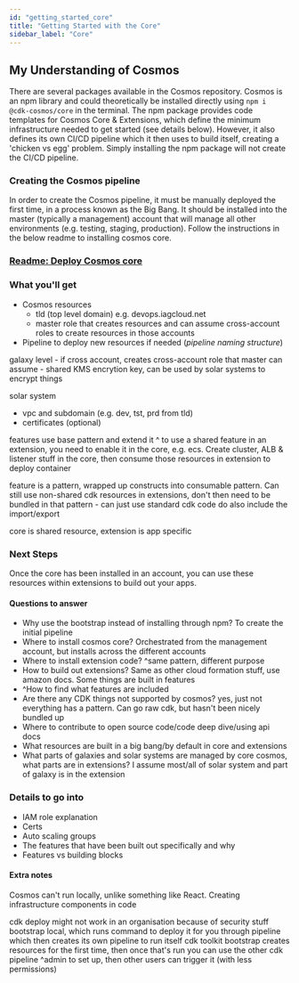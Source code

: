 ```yaml
---
id: "getting_started_core"
title: "Getting Started with the Core"
sidebar_label: "Core"
---
```


## My Understanding of Cosmos
There are several packages available in the Cosmos repository. Cosmos is an npm library and could theoretically be installed directly using `npm i @cdk-cosmos/core` in the terminal. The npm package provides code templates for Cosmos Core & Extensions, which define the minimum infrastructure needed to get started (see details below). However, it also defines its own CI/CD pipeline which it then uses to build itself, creating a 'chicken vs egg' problem. Simply installing the npm package will not create the CI/CD pipeline.

### Creating the Cosmos pipeline
In order to create the Cosmos pipeline, it must be manually deployed the first time, in a process known as the Big Bang. It should be installed into the master (typically a management) account that will manage all other environments (e.g. testing, staging, production). Follow the instructions in the below readme to installing cosmos core.

### [Readme: Deploy Cosmos core](https://github.com/cdk-cosmos/cosmos-core-cdk)

### What you'll get
- Cosmos resources 
    - tld (top level domain) e.g. devops.iagcloud.net
    - master role that creates resources and can assume cross-account roles to create resources in those accounts
- Pipeline to deploy new resources if needed (*pipeline naming structure*)

galaxy level
    - if cross account, creates cross-account role that master can assume
    - shared KMS encrytion key, can be used by solar systems to encrypt things

solar system
- vpc and subdomain (e.g. dev, tst, prd from tld)
- certificates (optional)

features use base pattern and extend it
^ to use a shared feature in an extension, you need to enable it in the core, e.g. ecs. Create cluster, ALB & listener stuff in the core, then consume those resources in extension to deploy container 

feature is a pattern, wrapped up constructs into consumable pattern. Can still use non-shared cdk resources in extensions, don't then need to be bundled in that pattern - can just use standard cdk code
do also include the import/export

core is shared resource, extension is app specific

### Next Steps
Once the core has been installed in an account, you can use these resources within extensions to build out your apps.

#### Questions to answer
- Why use the bootstrap instead of installing through npm? To create the initial pipeline
- Where to install cosmos core? Orchestrated from the management account, but installs across the different accounts
- Where to install extension code? ^same pattern, different purpose
- How to build out extensions? Same as other cloud formation stuff, use amazon docs. Some things are built in features
- ^How to find what features are included
- Are there any CDK things not supported by cosmos? yes, just not everything has a pattern. Can go raw cdk, but hasn't been nicely bundled up
- Where to contribute to open source code/code deep dive/using api docs
- What resources are built in a big bang/by default in core and extensions
- What parts of galaxies and solar systems are managed by core cosmos, what parts are in extensions? I assume most/all of solar system and part of galaxy is in the extension

### Details to go into
- IAM role explanation
- Certs
- Auto scaling groups
- The features that have been built out specifically and why
- Features vs building blocks


#### Extra notes
Cosmos can't run locally, unlike something like React. Creating infrastructure components in code


cdk deploy might not work in an organisation because of security stuff
bootstrap local, which runs command to deploy it for you through pipeline which then creates its own pipeline to run itself
cdk toolkit bootstrap creates resources for the first time, then once that's run you can use the other cdk pipeline
^admin to set up, then other users can trigger it (with less permissions)